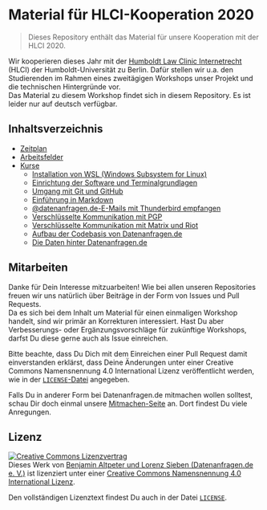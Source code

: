 # Material für HLCI-Kooperation 2020

> Dieses Repository enthält das Material für unsere Kooperation mit der HLCI 2020.

Wir kooperieren dieses Jahr mit der [Humboldt Law Clinic Internetrecht](http://www.hlci.de/) (HLCI) der Humboldt-Universität zu Berlin. Dafür stellen wir u.a. den Studierenden im Rahmen eines zweitägigen Workshops unser Projekt und die technischen Hintergründe vor.  
Das Material zu diesem Workshop findet sich in diesem Repository. Es ist leider nur auf deutsch verfügbar.

## Inhaltsverzeichnis

* [Zeitplan](/plan.md)
* [Arbeitsfelder](/arbeitsfelder.md)
* [Kurse](/kurse)
    - [Installation von WSL (Windows Subsystem for Linux)](/kurse/wsl-installation.md)
    - [Einrichtung der Software und Terminalgrundlagen](/kurse/softwareeinrichtung-terminalgrundlagen.md)
    - [Umgang mit Git und GitHub](/kurse/git.md)
    - [Einführung in Markdown](/kurse/markdown.md)
    - [@datenanfragen.de-E-Mails mit Thunderbird empfangen](/kurse/thunderbird.md)
    - [Verschlüsselte Kommunikation mit PGP](/kurse/pgp.md)
    - [Verschlüsselte Kommunikation mit Matrix und Riot](/kurse/matrix.md)
    - [Aufbau der Codebasis von Datenanfragen.de](/kurse/codebase.md)
    - [Die Daten hinter Datenanfragen.de](/kurse/data-repository.md)

## Mitarbeiten

Danke für Dein Interesse mitzuarbeiten! Wie bei allen unseren Repositories freuen wir uns natürlich über Beiträge in der Form von Issues und Pull Requests.  
Da es sich bei dem Inhalt um Material für einen einmaligen Workshop handelt, sind wir primär an Korrekturen interessiert. Hast Du aber Verbesserungs- oder Ergänzungsvorschläge für zukünftige Workshops, darfst Du diese gerne auch als Issue einreichen.

Bitte beachte, dass Du Dich mit dem Einreichen einer Pull Request damit einverstanden erklärst, dass Deine Änderungen unter einer Creative Commons Namensnennung 4.0 International Lizenz veröffentlicht werden, wie in der [`LICENSE`-Datei](/LICENSE) angegeben.

Falls Du in anderer Form bei Datenanfragen.de mitmachen wollen solltest, schau Dir doch einmal unsere [Mitmachen-Seite](https://www.datenanfragen.de/mitmachen) an. Dort findest Du viele Anregungen.

## Lizenz

<a rel="license" href="http://creativecommons.org/licenses/by/4.0/"><img alt="Creative Commons Lizenzvertrag" style="border-width:0" src="https://i.creativecommons.org/l/by/4.0/88x31.png" /></a><br />Dieses <span xmlns:dct="http://purl.org/dc/terms/" href="http://purl.org/dc/dcmitype/Text" rel="dct:type">Werk</span> von <a xmlns:cc="http://creativecommons.org/ns#" href="https://github.com/datenanfragen/material-hlci-2020" property="cc:attributionName" rel="cc:attributionURL">Benjamin Altpeter und Lorenz Sieben (Datenanfragen.de e. V.)</a> ist lizenziert unter einer <a rel="license" href="http://creativecommons.org/licenses/by/4.0/">Creative Commons Namensnennung 4.0 International Lizenz</a>.

Den vollständigen Lizenztext findest Du auch in der Datei [`LICENSE`](/LICENSE).

